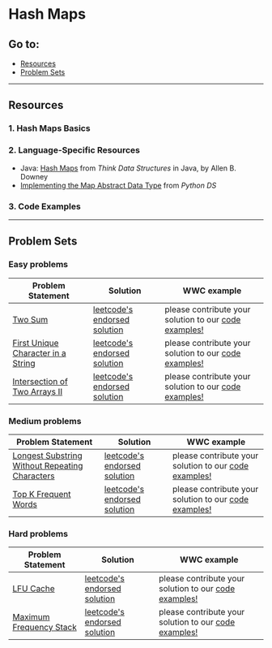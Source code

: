 # Hash Maps

## Go to:
 * [Resources](#resources)
 * [Problem Sets](#problem-sets)

___

## Resources

### 1. Hash Maps Basics


### 2. Language-Specific Resources
* Java: [Hash Maps](http://greenteapress.com/thinkdast/html/thinkdast012.html) from _Think Data Structures_ in Java, by Allen B. Downey
* [Implementing the Map Abstract Data Type](https://runestone.academy/runestone/books/published/pythonds/SortSearch/Hashing.html#implementing-the-map-abstract-data-type) from _Python DS_

### 3. Code Examples

___

## Problem Sets

### Easy problems
Problem Statement | Solution | WWC example
--- | --- | ---
[Two Sum](https://leetcode.com/problems/two-sum/) | [leetcode's endorsed solution](https://leetcode.com/problems/two-sum/solution/) | please contribute your solution to our [code examples!](https://github.com/WomenWhoCode/wwcsf-algos/tree/master/code-examples/hashmaps)
[First Unique Character in a String](https://leetcode.com/problems/first-unique-character-in-a-string/) | [leetcode's endorsed solution](https://leetcode.com/problems/first-unique-character-in-a-string/solution/) | please contribute your solution to our [code examples!](https://github.com/WomenWhoCode/wwcsf-algos/tree/master/code-examples/hashmaps)
[Intersection of Two Arrays II](https://leetcode.com/problems/intersection-of-two-arrays-ii/) | [leetcode's endorsed solution](https://leetcode.com/problems/intersection-of-two-arrays-ii/solution/) | please contribute your solution to our [code examples!](https://github.com/WomenWhoCode/wwcsf-algos/tree/master/code-examples/hashmaps)

### Medium problems
Problem Statement | Solution | WWC example
--- | --- | ---
[Longest Substring Without Repeating Characters](https://leetcode.com/problems/longest-substring-without-repeating-characters/) | [leetcode's endorsed solution](https://leetcode.com/problems/longest-substring-without-repeating-characters/solution/) | please contribute your solution to our [code examples!](https://github.com/WomenWhoCode/wwcsf-algos/tree/master/code-examples/hashmaps)
[Top K Frequent Words](https://leetcode.com/problems/top-k-frequent-words/) | [leetcode's endorsed solution](https://leetcode.com/problems/top-k-frequent-words/solution/) | please contribute your solution to our [code examples!](https://github.com/WomenWhoCode/wwcsf-algos/tree/master/code-examples/hashmaps)

### Hard problems
Problem Statement | Solution | WWC example
--- | --- | ---
[LFU Cache](https://leetcode.com/problems/lfu-cache/) | [leetcode's endorsed solution](https://leetcode.com/problems/longest-substring-without-repeating-characters/solution/) | please contribute your solution to our [code examples!](https://github.com/WomenWhoCode/wwcsf-algos/tree/master/code-examples/hashmaps)
[Maximum Frequency Stack](https://leetcode.com/problems/maximum-frequency-stack/) | [leetcode's endorsed solution](https://leetcode.com/problems/maximum-frequency-stack/solution/) | please contribute your solution to our [code examples!](https://github.com/WomenWhoCode/wwcsf-algos/tree/master/code-examples/hashmaps)
